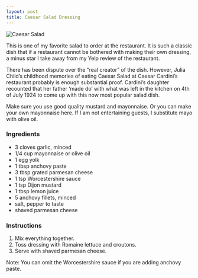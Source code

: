 ```yaml
---
layout: post
title: Caesar Salad Dressing
---
```


![Caesar Salad](http://media.tumblr.com/2cca5ecf611e4fb67fa4d62473511d7a/tumblr_inline_nb9i03AoWi1sn7z7o.jpg)

This is one of my favorite salad to order at the restaurant. It is such a classic dish that if a restaurant cannot be bothered with making their own dressing, a minus star I take away from my Yelp review of the restaurant.


There has been dispute over the “real creator” of the dish. However, Julia Child’s childhood memories of eating Caesar Salad at Caesar Cardini’s restaurant probably is enough substantial proof. Cardini’s daughter recounted that her father ‘made do’ with what was left in the kitchen on 4th of July 1924 to come up with this now most popular salad dish.

Make sure you use good quality mustard and mayonnaise. Or you can make your own mayonnaise here. If I am not entertaining guests, I substitute mayo with olive oil.

### Ingredients
- 3 cloves garlic, minced
- 1/4 cup mayonnaise or olive oil
- 1 egg yolk
- 1 tbsp anchovy paste
- 3 tbsp grated parmesan cheese
- 1 tsp Worcestershire sauce
- 1 tsp Dijon mustard
- 1 tbsp lemon juice
- 5 anchovy fillets, minced 
- salt, pepper to taste
- shaved parmesan cheese

### Instructions
1. Mix everything together.
1. Toss dressing with Romaine lettuce and croutons.
1. Serve with shaved parmesan cheese.

Note: You can omit the Worcestershire sauce if you are adding anchovy paste.
